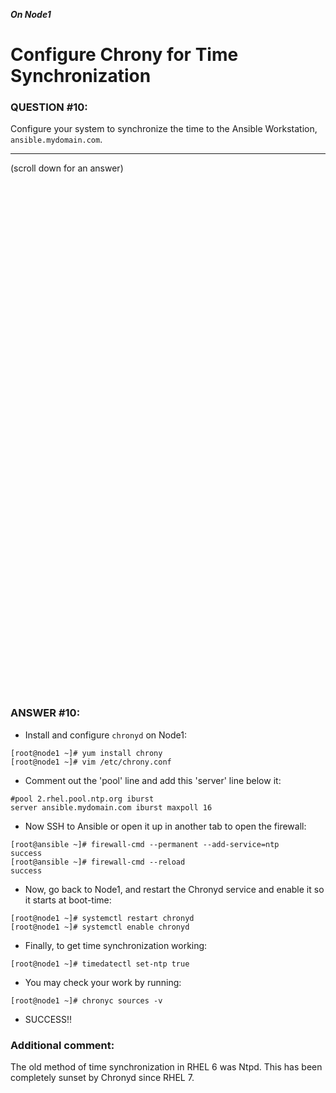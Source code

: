 ***On Node1***

# Configure Chrony for Time Synchronization

### QUESTION #10:
Configure your system to synchronize the time to the Ansible Workstation, ```ansible.mydomain.com```. 

***
(scroll down for an answer)

<br/><br/><br/><br/><br/><br/><br/><br/><br/><br/><br/><br/><br/><br/><br/><br/><br/><br/><br/><br/><br/><br/><br/><br/>
<br/><br/><br/><br/><br/><br/><br/><br/><br/><br/><br/><br/><br/><br/><br/><br/><br/><br/><br/><br/><br/><br/><br/><br/>

### ANSWER #10:
* Install and configure ```chronyd``` on Node1:
```
[root@node1 ~]# yum install chrony
[root@node1 ~]# vim /etc/chrony.conf
```
* Comment out the 'pool' line and add this 'server' line below it:
```
#pool 2.rhel.pool.ntp.org iburst
server ansible.mydomain.com iburst maxpoll 16
```
* Now SSH to Ansible or open it up in another tab to open the firewall:
```
[root@ansible ~]# firewall-cmd --permanent --add-service=ntp
success
[root@ansible ~]# firewall-cmd --reload
success
```
* Now, go back to Node1, and restart the Chronyd service and enable it so it starts at boot-time:
```
[root@node1 ~]# systemctl restart chronyd
[root@node1 ~]# systemctl enable chronyd
```
* Finally, to get time synchronization working:
```
[root@node1 ~]# timedatectl set-ntp true
```
* You may check your work by running:
```
[root@node1 ~]# chronyc sources -v
```

* SUCCESS!!

### Additional comment:

The old method of time synchronization in RHEL 6 was Ntpd.  This has been completely sunset by Chronyd since RHEL 7.  
